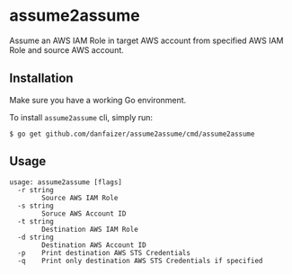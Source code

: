 # assume2assume
Assume an AWS IAM Role in target AWS account from specified AWS IAM Role and source AWS account.

## Installation
Make sure you have a working Go environment.

To install `assume2assume` cli, simply run:
```
$ go get github.com/danfaizer/assume2assume/cmd/assume2assume
```

## Usage
```
usage: assume2assume [flags]
  -r string
    	Source AWS IAM Role
  -s string
    	Soruce AWS Account ID
  -t string
    	Destination AWS IAM Role
  -d string
    	Destination AWS Account ID
  -p	Print destination AWS STS Credentials
  -q	Print only destination AWS STS Credentials if specified
```
